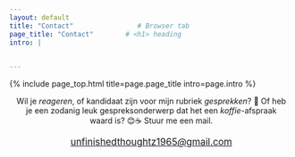 ```yaml
---
layout: default
title: "Contact"                # Browser tab
page_title: "Contact"        # <h1> heading
intro: |
  

---
```


{% include page_top.html 
   title=page.page_title 
   intro=page.intro 
%}

<div class="custom-section">
  
<div style="text-align:center; margin: 0px 8px 0px 12px">
  <p>Wil je <em>reageren</em>, of kandidaat zijn voor mijn rubriek  <em>gesprekken</em>? &#128172; Of heb je een zodanig leuk gespreksonderwerp dat het een <em>koffie</em>-afspraak waard is? &#128522;&#9749; Stuur me een mail.</p>
  <p><a href="mailto:unfinishedthoughtz1965@gmail.com" ><span style="font-size: 1.2em; color: var(--font-color);">unfinishedthoughtz1965<em>@</em>gmail.com</span></a></p>
  </div>
  
</div>

